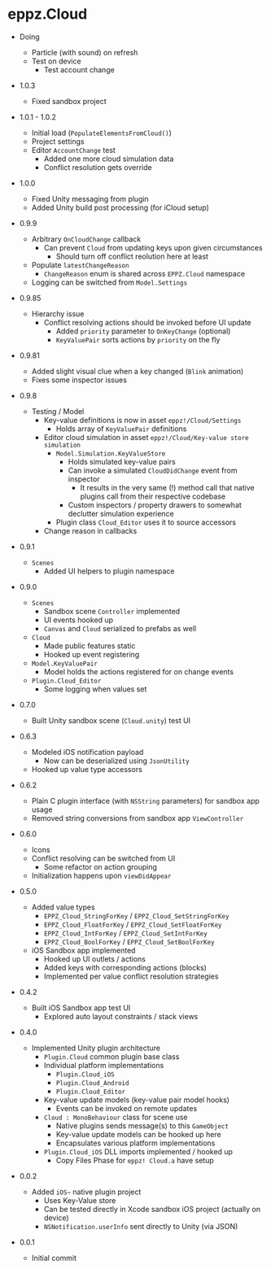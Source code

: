 # eppz.Cloud

* Doing

	+ Particle (with sound) on refresh
	+ Test on device
		+ Test account change

* 1.0.3

	+ Fixed sandbox project

* 1.0.1 - 1.0.2

	+ Initial load (`PopulateElementsFromCloud()`)
	+ Project settings
	+ Editor `AccountChange` test
		+ Added one more cloud simulation data
		+ Conflict resolution gets override

* 1.0.0

	+ Fixed Unity messaging from plugin
	+ Added Unity build post processing (for iCloud setup)

* 0.9.9

	+ Arbitrary `OnCloudChange` callback
		+ Can prevent `Cloud` from updating keys upon given circumstances
			+ Should turn off conflict reolution here at least
	+ Populate `latestChangeReason`
		+ `ChangeReason` enum is shared across `EPPZ.Cloud` namespace
	+ Logging can be switched from `Model.Settings`

* 0.9.85

	+ Hierarchy issue
		+ Conflict resolving actions should be invoked before UI update
			+ Added `priority` parameter to `OnKeyChange` (optional)
			+ `KeyValuePair` sorts actions by `priority` on the fly

* 0.9.81



	+ Added slight visual clue when a key changed (`Blink` animation)
	+ Fixes some inspector issues

* 0.9.8

	+ Testing / Model
		+ Key-value definitions is now in asset `eppz!/Cloud/Settings`
			+ Holds array of `KeyValuePair` definitions
		+ Editor cloud simulation in asset `eppz!/Cloud/Key-value store simulation`
			+ `Model.Simulation.KeyValueStore`
				+ Holds simulated key-value pairs
				+ Can invoke a simulated `CloudDidChange` event from inspector
					+ It results in the very same (!) method call that native plugins call from their respective codebase
				+ Custom inspectors / property drawers to somewhat declutter simulation experience
			+ Plugin class `Cloud_Editor` uses it to source accessors
		+ Change reason in callbacks

* 0.9.1

	+ `Scenes`
		+ Added UI helpers to plugin namespace

* 0.9.0

	+ `Scenes`
		+ Sandbox scene `Controller` implemented
		+ UI events hooked up
		+ `Canvas` and `Cloud` serialized to prefabs as well
	+ `Cloud`
		+ Made public features static
		+ Hooked up event registering
	+ `Model.KeyValuePair`
		+ Model holds the actions registered for on change events
	+ `Plugin.Cloud_Editor`
		+ Some logging when values set

* 0.7.0

	+ Built Unity sandbox scene (`Cloud.unity`) test UI

* 0.6.3

	+ Modeled iOS notification payload
		+ Now can be deserialized using `JsonUtility`
	+ Hooked up value type accessors

* 0.6.2

	+ Plain C plugin interface (with `NSString` parameters) for sandbox app usage
	+ Removed string conversions from sandbox app `ViewController`

* 0.6.0

	+ Icons
	+ Conflict resolving can be switched from UI
		+ Some refactor on action grouping
	+ Initialization happens upon `viewDidAppear`

* 0.5.0

	+ Added value types
		+ `EPPZ_Cloud_StringForKey` / `EPPZ_Cloud_SetStringForKey`
		+ `EPPZ_Cloud_FloatForKey` / `EPPZ_Cloud_SetFloatForKey`
		+ `EPPZ_Cloud_IntForKey` / `EPPZ_Cloud_SetIntForKey`
		+ `EPPZ_Cloud_BoolForKey` / `EPPZ_Cloud_SetBoolForKey`
	+ iOS Sandbox app implemented
		+ Hooked up UI outlets / actions
		+ Added keys with corresponding actions (blocks)
		+ Implemented per value conflict resolution strategies

* 0.4.2

	+ Built iOS Sandbox app test UI
		+ Explored auto layout constraints / stack views

* 0.4.0

	+ Implemented Unity plugin architecture
		+ `Plugin.Cloud` common plugin base class
		+ Individual platform implementations
			+ `Plugin.Cloud_iOS`
			+ `Plugin.Cloud_Android`
			+ `Plugin.Cloud_Editor`
		+ Key-value update models (key-value pair model hooks)
			+ Events can be invoked on remote updates
		+ `Cloud : MonoBehaviour` class for scene use
			+ Native plugins sends message(s) to this `GameObject`
			+ Key-value update models can be hooked up here
			+ Encapsulates various platform implementations
		+ `Plugin.Cloud_iOS` DLL imports implemented / hooked up
			+ Copy Files Phase for `eppz! Cloud.a` have setup

* 0.0.2

	+ Added `iOS~` native plugin project 
		+ Uses Key-Value store
		+ Can be tested directly in Xcode sandbox iOS project (actually on device)
		+ `NSNotification.userInfo` sent directly to Unity (via JSON)

* 0.0.1

	+ Initial commit